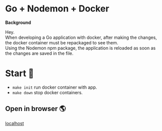 # Go + Nodemon + Docker

**Background**

Hey. \
When developing a Go application with docker, after making the changes, the docker container must be repackaged to see
them. \
Using the Nodemon npm package, the application is reloaded as soon as the changes are saved in the file.

# Start 🚀

* `make init` run docker container with app.
* `make down` stop docker containers.

## Open in browser 🌎

[localhost](http://localhost)
